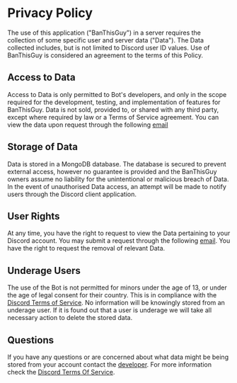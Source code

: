 # Privacy Policy

The use of this application ("BanThisGuy") in a server requires the collection of some specific user and server data ("Data"). The Data collected includes, but is not limited to Discord user ID values. Use of BanThisGuy is considered an agreement to the terms of this Policy. 

## Access to Data

Access to Data is only permitted to Bot's developers, and only in the scope required for the development, testing, and implementation of features for BanThisGuy. Data is not sold, provided to, or shared with any third party, except where required by law or a Terms of Service agreement. You can view the data upon request through the following [email](mailto:modigglet@aol.com)

## Storage of Data

Data is stored in a MongoDB database. The database is secured to prevent external access, however no guarantee is provided and the BanThisGuy owners assume no liability for the unintentional or malicious breach of Data. In the event of unauthorised Data access, an attempt will be made to notify users through the Discord client application.

## User Rights

At any time, you have the right to request to view the Data pertaining to your Discord account. You may submit a request through the following [email](mailto:modigglet@aol.com). You have the right to request the removal of relevant Data.

## Underage Users

The use of the Bot is not permitted for minors under the age of 13, or under the age of legal consent for their country. This is in compliance with the [Discord Terms of Service](https://discord.com/terms). No information will be knowingly stored from an underage user. If it is found out that a user is underage we will take all necessary action to delete the stored data.

## Questions

If you have any questions or are concerned about what data might be being stored from your account contact the [developer](mailto:modigglet@aol.com). For more information check the [Discord Terms Of Service](https://discord.com/terms).
